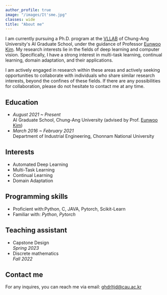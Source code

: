 ```yaml
---
author_profile: true
image: "/images/It'sme.jpg"
classes: wide
title: "About me"
---
```


I am currently pursuing a Ph.D. program at the [VLLAB](https://vllab.cau.ac.kr/) of Chung-Ang University's AI Graduate School, under the guidance of Professor [Eunwoo Kim](https://vllab.cau.ac.kr/members/professor/). My research interests lie in the fields of deep learning and computer vision. Specifically, I have a strong interest in multi-task learning, continual learning, domain adaptation, and their applications.<br>


I am actively engaged in research within these areas and actively seeking opportunities to collaborate with individuals who share similar research interests, beyond the confines of these fields. If there are any possibilities for collaboration, please do not hesitate to contact me at any time.

## Education
- *August 2021 ~ Present*<br>
  AI Graduate School, Chung-Ang University (advised by Prof. [Eunwoo Kim](https://vllab.cau.ac.kr/members/professor/))
- *March 2016 ~ February 2021*<br>
  Department of Industrial Engineering, Chonnam National University 

## Interests
- Automated Deep Learning<br>
- Multi-Task Learning<br>
- Continual Learning<br>
- Domain Adaptation<br>

## Programming skills
- Proficient with:Python, C, JAVA, Pytorch, Scikit-Learn<br>
- Familiar with: *Python*, *Pytorch*

## Teaching assistant
- Capstone Design<br>
  *Spring 2023*
- Discrete mathematics<br>
  *Fall 2022*

## Contact me
For any inquires, you can reach me via email: [ghdrltjd@cau.ac.kr](mailto:ghdrltjd@cau.ac.kr)



